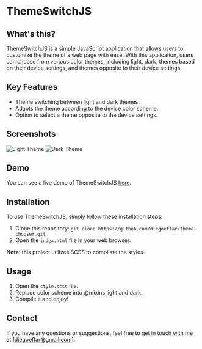 # ThemeSwitchJS

## What's this?

ThemeSwitchJS is a simple JavaScript application that allows users to customize the theme of a web page with ease. With this application, users can choose from various color themes, including light, dark, themes based on their device settings, and themes opposite to their device settings.

## Key Features

- Theme switching between light and dark themes.
- Adapts the theme according to the device color scheme.
- Option to select a theme opposite to the device settings.

## Screenshots

![Light Theme](https://themeswitchjs.vercel.app/img/light.jpg)
![Dark Theme](https://themeswitchjs.vercel.app/img/dark.jpg)

## Demo

You can see a live demo of ThemeSwitchJS [here](https://themeswitchjs.vercel.app/).

## Installation

To use ThemeSwitchJS, simply follow these installation steps:

1. Clone this repository: `git clone https://github.com/diegoeffar/theme-chooser.git`
2. Open the `index.html` file in your web browser.

**Note**: this project utilizes SCSS to compilate the styles.

## Usage

1. Open the `style.scss` file.
2. Replace color scheme into @mixins light and dark.
3. Compile it and enjoy!

## Contact

If you have any questions or suggestions, feel free to get in touch with me at [diegoeffar@gmail.com].
